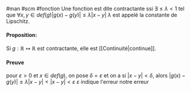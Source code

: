 #man #scm #fonction
Une fonction est dite contractante ssi $\exists \leq \lambda < 1$ tel que $\forall x,y \in def(g) |g(x)-g(y)|\leq \lambda|x-y|$
$\lambda$ est appelé la constante de Lipschitz.
#### Proposition: 
Si $g:\mathbb{R}\mapsto\mathbb{R}$ est contractante, elle est [[Continuité|continue]].
#### Preuve
pour $\varepsilon>0$ et $x \in def(g)$, on pose $\delta = \varepsilon$ et on a si $|x-y|<\delta$, alors $|g(x)-g(y)|\leq \lambda|x-y|<|x-y|<\varepsilon$
$\varepsilon$ indique l'erreur notre erreur

